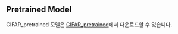 ## Pretrained Model

CIFAR_pretrained 모델은 [CIFAR_pretrained](https://drive.google.com/file/d/1unm6k5tsqBTrDf5sbpJDpbZU1YWxN8ZW/view?usp=sharing)에서 다운로드할 수 있습니다.